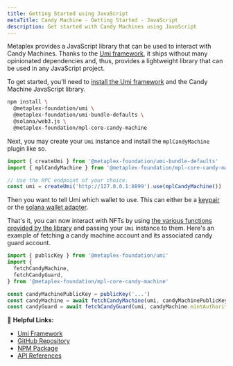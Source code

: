 ```yaml
---
title: Getting Started using JavaScript
metaTitle: Candy Machine - Getting Started - JavaScript
description: Get started with Candy Machines using JavaScript
---
```


Metaplex provides a JavaScript library that can be used to interact with Candy Machines. Thanks to the [Umi framework](https://github.com/metaplex-foundation/umi), it ships without many opinionated dependencies and, thus, provides a lightweight library that can be used in any JavaScript project.

To get started, you'll need to [install the Umi framework](https://github.com/metaplex-foundation/umi/blob/main/docs/installation.md) and the Candy Machine JavaScript library.

```sh
npm install \
  @metaplex-foundation/umi \
  @metaplex-foundation/umi-bundle-defaults \
  @solana/web3.js \
  @metaplex-foundation/mpl-core-candy-machine
```

Next, you may create your `Umi` instance and install the `mplCandyMachine` plugin like so.

```ts
import { createUmi } from '@metaplex-foundation/umi-bundle-defaults'
import { mplCandyMachine } from '@metaplex-foundation/mpl-core-candy-machine'

// Use the RPC endpoint of your choice.
const umi = createUmi('http://127.0.0.1:8899').use(mplCandyMachine())
```

Then you want to tell Umi which wallet to use. This can either be a [keypair](/umi/connecting-to-umi#connecting-w-a-secret-key) or the [solana wallet adapter](/umi/connecting-to-umi#connecting-w-wallet-adapter).

That's it, you can now interact with NFTs by using [the various functions provided by the library](https://mpl-core-candy-machine-js-docs.vercel.app/) and passing your `Umi` instance to them. Here's an example of fetching a candy machine account and its associated candy guard account.

```ts
import { publicKey } from '@metaplex-foundation/umi'
import {
  fetchCandyMachine,
  fetchCandyGuard,
} from '@metaplex-foundation/mpl-core-candy-machine'

const candyMachinePublicKey = publicKey('...')
const candyMachine = await fetchCandyMachine(umi, candyMachinePublicKey)
const candyGuard = await fetchCandyGuard(umi, candyMachine.mintAuthority)
```

🔗 **Helpful Links:**

- [Umi Framework](https://github.com/metaplex-foundation/umi)
- [GitHub Repository](https://github.com/metaplex-foundation/mpl-candy-machine)
- [NPM Package](https://www.npmjs.com/package/@metaplex-foundation/mpl-core-candy-machine)
- [API References](https://mpl-core-candy-machine-js-docs.vercel.app/)
